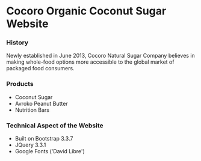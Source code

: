 # Cocoro Organic Coconut Sugar Website

### History

Newly established in June 2013, Cocoro Natural Sugar Company believes in making whole-food options more accessible to the global market of packaged food consumers.

### Products

- Coconut Sugar
- Avroko Peanut Butter
- Nutrition Bars

### Technical Aspect of the Website

- Built on Bootstrap 3.3.7
- JQuery 3.3.1
- Google Fonts ('David Libre')
